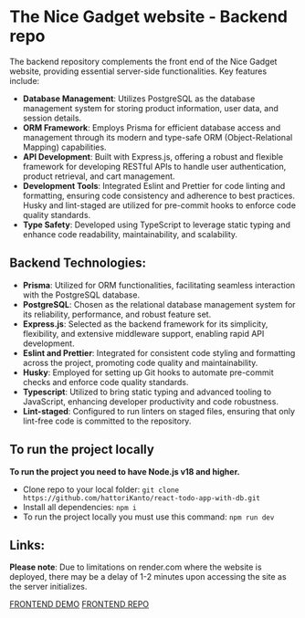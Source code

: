# The Nice Gadget website - Backend repo

The backend repository complements the front end of the Nice Gadget website, providing essential server-side functionalities. Key features include:

- **Database Management**: Utilizes PostgreSQL as the database management system for storing product information, user data, and session details.
- **ORM Framework**: Employs Prisma for efficient database access and management through its modern and type-safe ORM (Object-Relational Mapping) capabilities.
- **API Development**: Built with Express.js, offering a robust and flexible framework for developing RESTful APIs to handle user authentication, product retrieval, and cart management.
- **Development Tools**: Integrated Eslint and Prettier for code linting and formatting, ensuring code consistency and adherence to best practices. Husky and lint-staged are utilized for pre-commit hooks to enforce code quality standards.
- **Type Safety**: Developed using TypeScript to leverage static typing and enhance code readability, maintainability, and scalability.

## Backend Technologies:

- **Prisma**: Utilized for ORM functionalities, facilitating seamless interaction with the PostgreSQL database.
- **PostgreSQL**: Chosen as the relational database management system for its reliability, performance, and robust feature set.
- **Express.js**: Selected as the backend framework for its simplicity, flexibility, and extensive middleware support, enabling rapid API development.
- **Eslint and Prettier**: Integrated for consistent code styling and formatting across the project, promoting code quality and maintainability.
- **Husky**: Employed for setting up Git hooks to automate pre-commit checks and enforce code quality standards.
- **Typescript**: Utilized to bring static typing and advanced tooling to JavaScript, enhancing developer productivity and code robustness.
- **Lint-staged**: Configured to run linters on staged files, ensuring that only lint-free code is committed to the repository.

## To run the project locally

**To run the project you need to have Node.js v18 and higher.**

- Clone repo to your local folder: `git clone https://github.com/hattoriKanto/react-todo-app-with-db.git`
- Install all dependencies: `npm i`
- To run the project locally you must use this command: `npm run dev`

## Links:

**Please note**: Due to limitations on render.com where the website is deployed, there may be a delay of 1-2 minutes upon accessing the site as the server initializes.

[FRONTEND DEMO](https://fs-jan24-midnight-coup.github.io/react_phone-catalog)
[FRONTEND REPO](https://github.com/hattoriKanto/react_phone-catalog)
